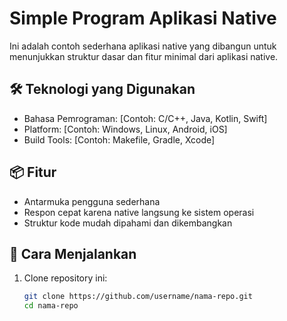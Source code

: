 # Simple Program Aplikasi Native

Ini adalah contoh sederhana aplikasi native yang dibangun untuk menunjukkan struktur dasar dan fitur minimal dari aplikasi native.

## 🛠️ Teknologi yang Digunakan

- Bahasa Pemrograman: [Contoh: C/C++, Java, Kotlin, Swift]
- Platform: [Contoh: Windows, Linux, Android, iOS]
- Build Tools: [Contoh: Makefile, Gradle, Xcode]

## 📦 Fitur

- Antarmuka pengguna sederhana
- Respon cepat karena native langsung ke sistem operasi
- Struktur kode mudah dipahami dan dikembangkan

## 🚀 Cara Menjalankan

1. Clone repository ini:

   ```bash
   git clone https://github.com/username/nama-repo.git
   cd nama-repo
